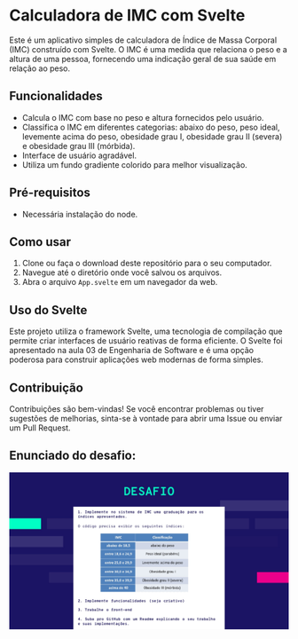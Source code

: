 # Calculadora de IMC com Svelte

Este é um aplicativo simples de calculadora de Índice de Massa Corporal (IMC) construído com Svelte. O IMC é uma medida que relaciona o peso e a altura de uma pessoa, fornecendo uma indicação geral de sua saúde em relação ao peso.

## Funcionalidades

- Calcula o IMC com base no peso e altura fornecidos pelo usuário.
- Classifica o IMC em diferentes categorias: abaixo do peso, peso ideal, levemente acima do peso, obesidade grau I, obesidade grau II (severa) e obesidade grau III (mórbida).
- Interface de usuário agradável.
- Utiliza um fundo gradiente colorido para melhor visualização.

## Pré-requisitos

- Necessária instalação do node.

## Como usar

1. Clone ou faça o download deste repositório para o seu computador.
2. Navegue até o diretório onde você salvou os arquivos.
3. Abra o arquivo `App.svelte` em um navegador da web.

## Uso do Svelte

Este projeto utiliza o framework Svelte, uma tecnologia de compilação que permite criar interfaces de usuário reativas de forma eficiente. O Svelte foi apresentado na aula 03 de Engenharia de Software e é uma opção poderosa para construir aplicações web modernas de forma simples.

## Contribuição

Contribuições são bem-vindas! Se você encontrar problemas ou tiver sugestões de melhorias, sinta-se à vontade para abrir uma Issue ou enviar um Pull Request.

## Enunciado do desafio: 
![Imagem enunciado](images/Desafio_Aula3.jpg)

